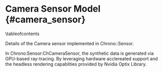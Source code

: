 Camera Sensor Model {#camera_sensor}
=================================

\tableofcontents

Details of the Camera sensor implemented in Chrono::Sensor.


In Chrono:Sensor:ChCameraSensor, the synthetic data is generated via GPU-based ray-tracing. By leveraging hardware acclereated support and the headless rendering capablities provided by Nvidia Optix Library. 
